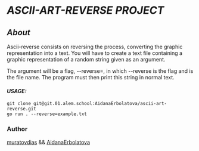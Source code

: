 # ___ASCII-ART-REVERSE PROJECT___
## ___About___
Ascii-reverse consists on reversing the process, converting the graphic representation into a text. You will have to create a text file containing a graphic representation of a random string given as an argument.

The argument will be a flag, --reverse=<fileName>, in which --reverse is the flag and <fileName> is the file name. The program must then print this string in normal text.


#### ___USAGE:___

```
git clone git@git.01.alem.school:AidanaErbolatova/ascii-art-reverse.git
go run . --reverse=example.txt
```

### Author

[muratovdias](https://01.alem.school/git/muratovdias) && [AidanaErbolatova](https://01.alem.school/git/AidanaErbolatova) 